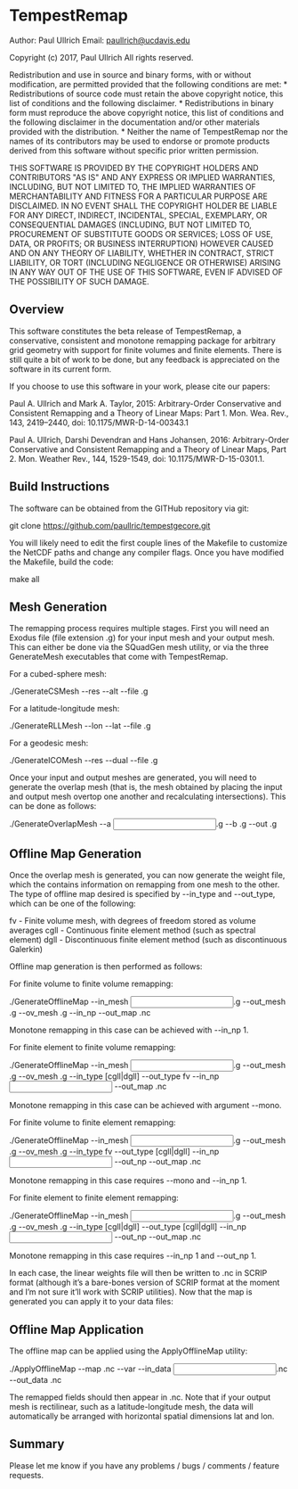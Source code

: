 TempestRemap
=============

Author:  Paul Ullrich
Email:   paullrich@ucdavis.edu

Copyright (c) 2017, Paul Ullrich
All rights reserved.

Redistribution and use in source and binary forms, with or without
modification, are permitted provided that the following conditions are met:
    * Redistributions of source code must retain the above copyright
      notice, this list of conditions and the following disclaimer.
    * Redistributions in binary form must reproduce the above copyright
      notice, this list of conditions and the following disclaimer in the
      documentation and/or other materials provided with the distribution.
    * Neither the name of TempestRemap nor the names of its contributors may
      be used to endorse or promote products derived from this software without
      specific prior written permission.

THIS SOFTWARE IS PROVIDED BY THE COPYRIGHT HOLDERS AND CONTRIBUTORS "AS IS" AND
ANY EXPRESS OR IMPLIED WARRANTIES, INCLUDING, BUT NOT LIMITED TO, THE IMPLIED
WARRANTIES OF MERCHANTABILITY AND FITNESS FOR A PARTICULAR PURPOSE ARE
DISCLAIMED. IN NO EVENT SHALL THE COPYRIGHT HOLDER BE LIABLE FOR ANY
DIRECT, INDIRECT, INCIDENTAL, SPECIAL, EXEMPLARY, OR CONSEQUENTIAL DAMAGES
(INCLUDING, BUT NOT LIMITED TO, PROCUREMENT OF SUBSTITUTE GOODS OR SERVICES;
LOSS OF USE, DATA, OR PROFITS; OR BUSINESS INTERRUPTION) HOWEVER CAUSED AND
ON ANY THEORY OF LIABILITY, WHETHER IN CONTRACT, STRICT LIABILITY, OR TORT
(INCLUDING NEGLIGENCE OR OTHERWISE) ARISING IN ANY WAY OUT OF THE USE OF THIS
SOFTWARE, EVEN IF ADVISED OF THE POSSIBILITY OF SUCH DAMAGE.

Overview
--------

This software constitutes the beta release of TempestRemap, a conservative,
consistent and monotone remapping package for arbitrary grid geometry with
support for finite volumes and finite elements.  There is still quite a bit of
work to be done, but any feedback is appreciated on the software in its current
form.

If you choose to use this software in your work, please cite our papers:

Paul A. Ullrich and Mark A. Taylor, 2015: Arbitrary-Order Conservative
and Consistent Remapping and a Theory of Linear Maps: Part 1.
Mon. Wea. Rev., 143, 2419–2440, doi: 10.1175/MWR-D-14-00343.1

Paul A. Ullrich, Darshi Devendran and Hans Johansen, 2016: Arbitrary-Order
Conservative and Consistent Remapping and a Theory of Linear Maps, Part 2.
Mon. Weather Rev., 144, 1529-1549, doi: 10.1175/MWR-D-15-0301.1. 

Build Instructions
------------------

The software can be obtained from the GITHub repository via git:

git clone https://github.com/paullric/tempestgecore.git

You will likely need to edit the first couple lines of the Makefile to
customize the NetCDF paths and change any compiler flags.  Once you have
modified the Makefile, build the code:

make all

Mesh Generation
---------------

The remapping process requires multiple stages.  First you will need an Exodus
file (file extension .g) for your input mesh and your output mesh.  This can
either be done via the SQuadGen mesh utility, or via the three GenerateMesh
executables that come with TempestRemap.

For a cubed-sphere mesh:

./GenerateCSMesh --res <Resolution> --alt --file <Output mesh filename>.g

For a latitude-longitude mesh:

./GenerateRLLMesh --lon <longitudes> --lat <latitudes> --file <Output mesh filename>.g

For a geodesic mesh:

./GenerateICOMesh --res <Resolution> --dual --file <Output mesh filename>.g

Once your input and output meshes are generated, you will need to generate the
overlap mesh (that is, the mesh obtained by placing the input and output mesh
overtop one another and recalculating intersections).  This can be done as
follows:

./GenerateOverlapMesh --a <Input mesh>.g --b <Output mesh>.g --out <Overlap mesh>.g

Offline Map Generation
----------------------

Once the overlap mesh is generated, you can now generate the weight file, which
the contains information on remapping from one mesh to the other.  The type
of offline map desired is specified by --in_type and --out_type, which can be
one of the following:

fv   - Finite volume mesh, with degrees of freedom stored as volume averages
cgll - Continuous finite element method (such as spectral element)
dgll - Discontinuous finite element method (such as discontinuous Galerkin)

Offline map generation is then performed as follows:

For finite volume to finite volume remapping:

./GenerateOfflineMap --in_mesh <Input mesh>.g --out_mesh <Output mesh>.g --ov_mesh <Overlap mesh>.g --in_np <Remapping Order> --out_map <Output map>.nc

Monotone remapping in this case can be achieved with --in_np 1.


For finite element to finite volume remapping:

./GenerateOfflineMap --in_mesh <Input mesh>.g --out_mesh <Output mesh>.g --ov_mesh <Overlap mesh>.g --in_type [cgll|dgll] --out_type fv --in_np <Input order> --out_map <Output map>.nc

Monotone remapping in this case can be achieved with argument --mono.


For finite volume to finite element remapping:

./GenerateOfflineMap --in_mesh <Input mesh>.g --out_mesh <Output mesh>.g --ov_mesh <Overlap mesh>.g --in_type fv --out_type [cgll|dgll] --in_np <Input order> --out_np <Output order> --out_map <Output map>.nc

Monotone remapping in this case requires --mono and --in_np 1.


For finite element to finite element remapping:

./GenerateOfflineMap --in_mesh <Input mesh>.g --out_mesh <Output mesh>.g --ov_mesh <Overlap mesh>.g --in_type [cgll|dgll] --out_type [cgll|dgll] --in_np <Input order> --out_np <Output order> --out_map <Output map>.nc

Monotone remapping in this case requires --in_np 1 and --out_np 1.

In each case, the linear weights file will then be written to <Output map>.nc
in SCRIP format (although it’s a bare-bones version of SCRIP format at the
moment and I’m not sure it’ll work with SCRIP utilities).  Now that the map is
generated you can apply it to your data files:

Offline Map Application
-----------------------

The offline map can be applied using the ApplyOfflineMap utility:

./ApplyOfflineMap --map <Output map>.nc --var <Comma-separated list of variables> --in_data <Input data>.nc --out_data <Output data>.nc

The remapped fields should then appear in <Output data>.nc.  Note that if your
output mesh is rectilinear, such as a latitude-longitude mesh, the data will
automatically be arranged with horizontal spatial dimensions lat and lon.

Summary
-------

Please let me know if you have any problems / bugs / comments / feature requests.


